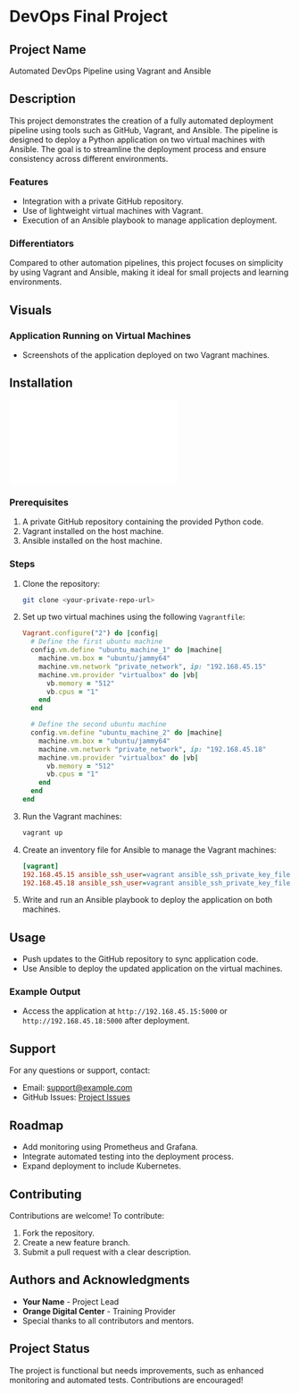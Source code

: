 # DevOps Final Project

## Project Name

Automated DevOps Pipeline using Vagrant and Ansible

## Description

This project demonstrates the creation of a fully automated deployment pipeline using tools such as GitHub, Vagrant, and Ansible. The pipeline is designed to deploy a Python application on two virtual machines with Ansible. The goal is to streamline the deployment process and ensure consistency across different environments.

### Features

- Integration with a private GitHub repository.
- Use of lightweight virtual machines with Vagrant.
- Execution of an Ansible playbook to manage application deployment.

### Differentiators

Compared to other automation pipelines, this project focuses on simplicity by using Vagrant and Ansible, making it ideal for small projects and learning environments.

## Visuals

### Application Running on Virtual Machines
- Screenshots of the application deployed on two Vagrant machines.

## Installation

![prerequisites](prerequisites_docker_jenkins_ansible.sh)

### Prerequisites

1. A private GitHub repository containing the provided Python code.
2. Vagrant installed on the host machine.
3. Ansible installed on the host machine.

### Steps

1. Clone the repository:
   ```bash
   git clone <your-private-repo-url>
   ```
2. Set up two virtual machines using the following `Vagrantfile`:
   ```ruby
   Vagrant.configure("2") do |config| 
     # Define the first ubuntu machine
     config.vm.define "ubuntu_machine_1" do |machine|
       machine.vm.box = "ubuntu/jammy64"
       machine.vm.network "private_network", ip: "192.168.45.15"
       machine.vm.provider "virtualbox" do |vb|
         vb.memory = "512"
         vb.cpus = "1"
       end
     end

     # Define the second ubuntu machine
     config.vm.define "ubuntu_machine_2" do |machine|
       machine.vm.box = "ubuntu/jammy64"
       machine.vm.network "private_network", ip: "192.168.45.18"
       machine.vm.provider "virtualbox" do |vb|
         vb.memory = "512"
         vb.cpus = "1"
       end
     end
   end
   ```
3. Run the Vagrant machines:
   ```bash
   vagrant up
   ```
4. Create an inventory file for Ansible to manage the Vagrant machines:
   ```ini
   [vagrant]
   192.168.45.15 ansible_ssh_user=vagrant ansible_ssh_private_key_file=.vagrant/machines/ubuntu_machine_1/virtualbox/private_key
   192.168.45.18 ansible_ssh_user=vagrant ansible_ssh_private_key_file=.vagrant/machines/ubuntu_machine_2/virtualbox/private_key
   ```
5. Write and run an Ansible playbook to deploy the application on both machines.

## Usage

- Push updates to the GitHub repository to sync application code.
- Use Ansible to deploy the updated application on the virtual machines.

### Example Output

- Access the application at `http://192.168.45.15:5000` or `http://192.168.45.18:5000` after deployment.

## Support

For any questions or support, contact:

- Email: [support@example.com](mailto:support@example.com)
- GitHub Issues: [Project Issues](https://github.com/your-private-repo/issues)

## Roadmap

- Add monitoring using Prometheus and Grafana.
- Integrate automated testing into the deployment process.
- Expand deployment to include Kubernetes.

## Contributing

Contributions are welcome! To contribute:

1. Fork the repository.
2. Create a new feature branch.
3. Submit a pull request with a clear description.

## Authors and Acknowledgments

- **Your Name** - Project Lead
- **Orange Digital Center** - Training Provider
- Special thanks to all contributors and mentors.


## Project Status

The project is functional but needs improvements, such as enhanced monitoring and automated tests. Contributions are encouraged!

